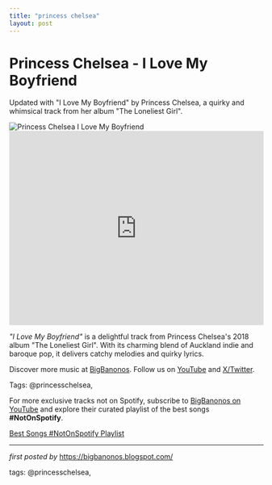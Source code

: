 ```yaml
---
title: "princess chelsea"
layout: post
---
```

<!-- Title of the Post -->
<h1 >Princess Chelsea - I Love My Boyfriend</h1> <!-- Introductory Text -->
<p >Updated with "I Love My Boyfriend" by Princess Chelsea, a quirky and whimsical track from her album "The Loneliest Girl".</p> <!-- Featured Image -->
<div > <img src="https://i1.sndcdn.com/artworks-000652365160-09s8bl-t500x500.jpg" alt="Princess Chelsea I Love My Boyfriend" />
</div> <!-- YouTube Video Embed -->
<div > <iframe width="100%" height="385" src="https://www.youtube.com/embed/mDise_Em_Ug" title="Princess Chelsea - I Love My Boyfriend" frameborder="0" allow="accelerometer; autoplay; clipboard-write; encrypted-media; gyroscope; picture-in-picture; web-share" referrerpolicy="strict-origin-when-cross-origin" allowfullscreen></iframe>
</div> <!-- Song Information -->
<div > <p><em>"I Love My Boyfriend"</em> is a delightful track from Princess Chelsea's 2018 album "The Loneliest Girl". With its charming blend of Auckland indie and baroque pop, it delivers catchy melodies and quirky lyrics.</p>
</div> <!-- Footer Links -->
<div > <p>Discover more music at <a href="https://bigbanonos.blogspot.com/" target="_blank">BigBanonos</a>. Follow us on <a href="https://www.youtube.com/@BigBanonos" target="_blank">YouTube</a> and <a href="https://x.com/bigbanonos" target="_blank">X/Twitter</a>.</p>
</div> <!-- Tags -->
<p >Tags: @princesschelsea,</p>


<!--Subscribe and Playlist Links-->
<div>
    <p>For more exclusive tracks not on Spotify, subscribe to <a href="https://www.youtube.com/@BigBanonos" target="_blank">BigBanonos on YouTube</a> and explore their curated playlist of the best songs <strong>#NotOnSpotify</strong>.</p>
    <p><a href="https://www.youtube.com/playlist?list=PLtuNtuTatqI0kFahUCbtbfenC_ET5O_tr" target="_blank">Best Songs #NotOnSpotify Playlist<br /></a></p></div>

<hr />

<p><em>first posted by</em> <a href="https://bigbanonos.blogspot.com/" rel="noopener" target="_new">https://bigbanonos.blogspot.com/</a></p>

<p>tags: @princesschelsea,</p>

